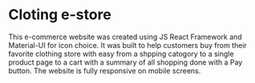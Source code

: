 # Cloting e-store
This e-commerce website was created using JS React Framework and Material-UI for icon choice. 
It was built to help customers buy from their favorite clothing store with easy from a shpping catogory to a single product page to a cart with a summary of all shopping done with a Pay button. The website is fully responsive on mobile screens.
